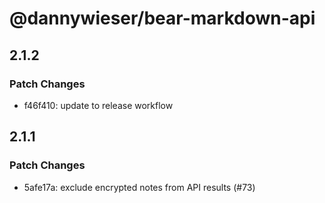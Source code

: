 # @dannywieser/bear-markdown-api

## 2.1.2

### Patch Changes

- f46f410: update to release workflow

## 2.1.1

### Patch Changes

- 5afe17a: exclude encrypted notes from API results (#73)
